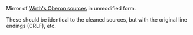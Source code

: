 Mirror of [Wirth's Oberon sources](https://people.inf.ethz.ch/wirth/) in
unmodified form.






These should be identical to the cleaned sources, but with the original line
endings (CRLF), etc.
